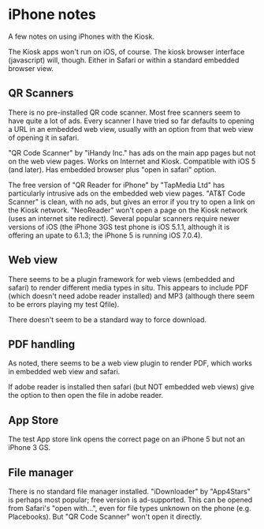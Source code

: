 # iPhone notes

A few notes on using iPhones with the Kiosk.

The Kiosk apps won't run on iOS, of course. The kiosk browser interface (javascript) will, though. Either in Safari or within a standard embedded browser view.

## QR Scanners

There is no pre-installed QR code scanner. Most free scanners seem to have quite a lot of ads. Every scanner I have tried so far defaults to opening a URL in an embedded web view, usually with an option from that web view of opening it in safari. 

"QR Code Scanner" by "iHandy Inc." has ads on the main app pages but not on the web view pages. Works on Internet and Kiosk. Compatible with iOS 5 (and later). Has embedded browser plus "open in safari" option.

The free version of "QR Reader for iPhone" by "TapMedia Ltd" has particularly intrusive ads on the embedded web view pages.
"AT&T Code Scanner" is clean, with no ads, but gives an error if you try to open a link on the Kiosk network.
"NeoReader" won't open a page on the Kiosk network (uses an internet site redirect).
Several popular scanners require newer versions of iOS (the iPhone 3GS test phone is iOS 5.1.1, although it is offering an upate to 6.1.3; the iPhone 5 is running iOS 7.0.4).

## Web view

There seems to be a plugin framework for web views (embedded and safari) to render different media types in situ. This appears to include PDF (which doesn't need adobe reader installed) and MP3 (although there seem to be errors playing my test Qfile).

There doesn't seem to be a standard way to force download. 

## PDF handling

As noted, there seems to be a web view plugin to render PDF, which works in embedded web view and safari.

If adobe reader is installed then safari (but NOT embedded web views) give the option to then open the file in adobe reader.

## App Store

The test App store link opens the correct page on an iPhone 5 but not an iPhone 3 GS. 

## File manager

There is no standard file manager installed. "iDownloader" by "App4Stars" is perhaps most popular; free version is ad-supported. This can be opened from Safari's "open with...", even for file types unknown on the phone (e.g. Placebooks). But "QR Code Scanner" won't open it directly.
